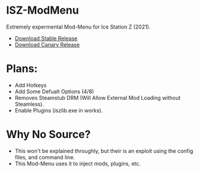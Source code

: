 # ISZ-ModMenu
Extremely expermental Mod-Menu for Ice Station Z (2021).

- [Download Stable Release](https://github.com/ISZ-Hacker-Organization/ISZ-ModMenu/releases/download/v1.6.0-alpha-1/ISZ-ModMenu.zip)
- [Download Canary Release](https://github.com/ISZ-Hacker-Organization/ISZ-ModMenu/releases/download/v1.6.0-alpha-1/EXPERIMENTAL-ISZ-ModMenu.exe)


# Plans:
- Add Hotkeys
- Add Some Defualt Options (4/8)
- Removes Steamstub DRM (Will Allow External Mod Loading without Steamless).
- Enable Plugins (iszlib.exe in works).






# Why No Source?
- This won't be explained throughly, but their is an exploit using the config files, and command line.
- This Mod-Menu uses it to inject mods, plugins, etc.
